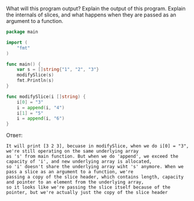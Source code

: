 What will this program output? Explain the output of this program. Explain the internals of slices, and what happens 
when they are passed as an argument to a function.

```go
package main

import (
	"fmt"
)

func main() {
	var s = []string{"1", "2", "3"}
	modifySlice(s)
	fmt.Println(s)
}

func modifySlice(i []string) {
	i[0] = "3"
	i = append(i, "4")
	i[1] = "5"
	i = append(i, "6")
}
```

Ответ:
```
It will print [3 2 3], becuase in modifySlice, when we do i[0] = "3", we're still operating on the same underlying array
as 's' from main function. But when we do 'append', we exceed the capacity of 'i', and new underlying array is allocated,
so 'i' doesn't share the underlying array wiht 's' anymore. When we pass a slice as an argument to a function, we're 
passing a copy of the slice header, which contains length, capacity and pointer to an element from the underlying array,
so it looks like we're passing the slice itself because of the pointer, but we're actually just the copy of the slice header
```
